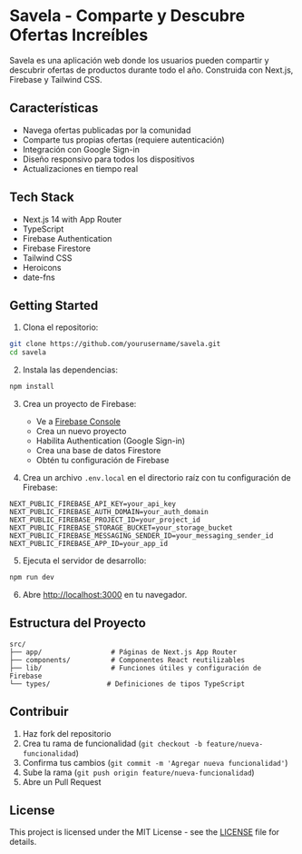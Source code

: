 # Savela - Comparte y Descubre Ofertas Increíbles

Savela es una aplicación web donde los usuarios pueden compartir y descubrir ofertas de productos durante todo el año. Construida con Next.js, Firebase y Tailwind CSS.

## Características

- Navega ofertas publicadas por la comunidad
- Comparte tus propias ofertas (requiere autenticación)
- Integración con Google Sign-in
- Diseño responsivo para todos los dispositivos
- Actualizaciones en tiempo real

## Tech Stack

- Next.js 14 with App Router
- TypeScript
- Firebase Authentication
- Firebase Firestore
- Tailwind CSS
- Heroicons
- date-fns

## Getting Started

1. Clona el repositorio:
```bash
git clone https://github.com/yourusername/savela.git
cd savela
```

2. Instala las dependencias:
```bash
npm install
```

3. Crea un proyecto de Firebase:
   - Ve a [Firebase Console](https://console.firebase.google.com)
   - Crea un nuevo proyecto
   - Habilita Authentication (Google Sign-in)
   - Crea una base de datos Firestore
   - Obtén tu configuración de Firebase

4. Crea un archivo `.env.local` en el directorio raíz con tu configuración de Firebase:
```env
NEXT_PUBLIC_FIREBASE_API_KEY=your_api_key
NEXT_PUBLIC_FIREBASE_AUTH_DOMAIN=your_auth_domain
NEXT_PUBLIC_FIREBASE_PROJECT_ID=your_project_id
NEXT_PUBLIC_FIREBASE_STORAGE_BUCKET=your_storage_bucket
NEXT_PUBLIC_FIREBASE_MESSAGING_SENDER_ID=your_messaging_sender_id
NEXT_PUBLIC_FIREBASE_APP_ID=your_app_id
```

5. Ejecuta el servidor de desarrollo:
```bash
npm run dev
```

6. Abre [http://localhost:3000](http://localhost:3000) en tu navegador.

## Estructura del Proyecto

```
src/
├── app/                 # Páginas de Next.js App Router
├── components/          # Componentes React reutilizables
├── lib/                 # Funciones útiles y configuración de Firebase
└── types/              # Definiciones de tipos TypeScript
```

## Contribuir

1. Haz fork del repositorio
2. Crea tu rama de funcionalidad (`git checkout -b feature/nueva-funcionalidad`)
3. Confirma tus cambios (`git commit -m 'Agregar nueva funcionalidad'`)
4. Sube la rama (`git push origin feature/nueva-funcionalidad`)
5. Abre un Pull Request

## License

This project is licensed under the MIT License - see the [LICENSE](LICENSE) file for details.
